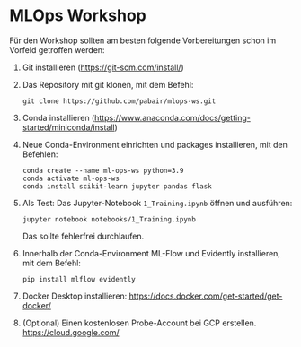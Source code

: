 # MLOps Workshop

Für den Workshop sollten am besten folgende Vorbereitungen schon im Vorfeld getroffen werden:

1. Git installieren (https://git-scm.com/install/)
2. Das Repository mit git klonen, mit dem Befehl:

	`git clone https://github.com/pabair/mlops-ws.git`

3. Conda installieren (https://www.anaconda.com/docs/getting-started/miniconda/install)
4. Neue Conda-Environment einrichten und packages installieren, mit den Befehlen:

	```
	conda create --name ml-ops-ws python=3.9
	conda activate ml-ops-ws
	conda install scikit-learn jupyter pandas flask
	```

5. Als Test: Das Jupyter-Notebook `1_Training.ipynb` öffnen und ausführen:

	`jupyter notebook notebooks/1_Training.ipynb`

	Das sollte fehlerfrei durchlaufen.

6. Innerhalb der Conda-Environment ML-Flow und Evidently installieren, mit dem Befehl:

	`pip install mlflow evidently`

7. Docker Desktop installieren: https://docs.docker.com/get-started/get-docker/

8. (Optional) Einen kostenlosen Probe-Account bei GCP erstellen. https://cloud.google.com/
